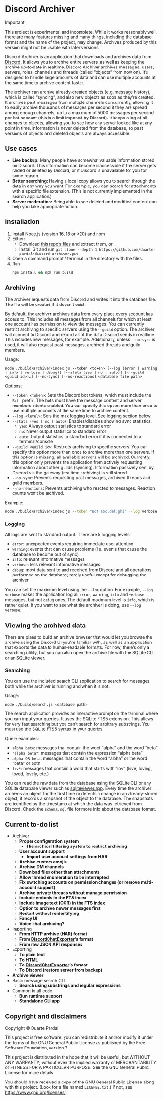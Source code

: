 # Discord Archiver

> [!IMPORTANT]
> This project is experimental and incomplete. While it works reasonably well, there are many features missing and many things, including the database format and the name of the project, may change. Archives produced by this version might not be usable with later versions.

Discord Archiver is an application that downloads and archives data from [Discord](https://discord.com/). It allows you to archive entire servers, as well as keeping the archive up&hyphen;to&hyphen;date in realtime. Discord Archiver archives messages, users, servers, roles, channels and threads (called “objects” from now on). It’s designed to handle large amounts of data and can use multiple accounts at the same time to archive content faster.

The archiver can archive already&hyphen;created objects (e.g. message history), which is called “syncing”, and also new objects as soon as they’re created. It archives past messages from multiple channels concurrently, allowing it to easily archive thousands of messages per second if they are spread among enough channels, up to a maximum of 5000 messages per second per bot account (this is a limit imposed by Discord). It keeps a log of all changes to objects, allowing you to see how any server looked like at any point in time. Information is never deleted from the database, so past versions of objects and deleted objects are always accessible.

## Use cases

- **Live backup:** Many people have somewhat valuable information stored on Discord. This information can become inaccessible if the server gets raided or deleted by Discord, or if Discord is unavailable for you for some reason.
- **Better searching:** Having a local copy allows you to search through the data in any way you want. For example, you can search for attachments with a specific file extension. (This is not currently implemented in the search application.)
- **Server moderation:** Being able to see deleted and modified content can help you take appropriate action.

## Installation

1. Install Node.js (version 16, 18 or ≥20) and npm
2. Either:
   - Download [this repo’s files](https://github.com/duarte-pardal/discord-archiver/archive/refs/heads/main.zip) and extract them, or
   - Install Git and run `git clone --depth 1 https://github.com/duarte-pardal/discord-archiver.git`
3. Open a command prompt / terminal in the directory with the files.
4. Run
   ```sh
   npm install && npm run build
   ```

## Archiving

The archiver requests data from Discord and writes it into the database file. The file will be created if it doesn’t exist.

By default, the archiver archives data from every place every account has access to. This includes all messages from all channels for which at least one account has permission to view the messages. You can currently restrict archiving to specific servers using the `--guild` option. The archiver will connect to Discord and record all of the data Discord sends in realtime. This includes new messages, for example. Additionally, unless `--no-sync` is used, it will also request past messages, archived threads and guild members.

Usage:

```
node ./build/archiver/index.js --token <token> [--log (error | warning | info | verbose | debug)] [--stats (yes | no | auto)] [(--guild <guild id>)…] [--no-sync] [--no-reactions] <database file path>
```

Options:

- `--token <token>`: Sets the Discord bot tokens, which must include the `Bot ` prefix. The bots must have the message content and server members intents enabled. You can specify this option more than once to use multiple accounts at the same time to archive content.
- `--log <level>`: Sets the max logging level. See logging section below.
- `--stats (yes | no | auto)`: Enables/disables showing sync statistics.
  - `yes`: Always output statistics to standard error
  - `no`: Never output statistics to standard error
  - `auto`: Output statistics to standard error if it is connected to a terminal/console
- `--guild <guild id>`: Restricts archiving to specific servers. You can specify this option more than once to archive more than one servers. If this option is missing, all available servers will be archived. Currently, this option only prevents the application from actively requesting information about other guilds (syncing). Information passively sent by Discord via the gateway (realtime archiving) is still stored.
- `--no-sync`: Prevents requesting past messages, archived threads and guild members.
- `--no-reactions`: Prevents archiving who reacted to messages. Reaction counts won’t be archived.

Example:

```sh
node ./build/archiver/index.js --token "Bot abc.def.ghi" --log verbose --guild 175928847299117063 --guild 308994132968210433 archive.dsa
```

### Logging

All logs are sent to standard output. There are 5 logging levels:

- `error`: unexpected events requiring immediate user attention
- `warning`: events that can cause problems (i.e. events that cause the database to become out of sync)
- `info`: relevant informative messages
- `verbose`: less relevant informative messages
- `debug`: most data sent to and received from Discord and all operations performed on the database; rarely useful except for debugging the archiver

You can set the maximum level using the `--log` option. For example, `--log verbose` makes the application log all `error`, `warning`, `info` and `verbose` messages, but not `debug` ones. The default maximum level is `info`, which is rather quiet. If you want to see what the archiver is doing, use `--log verbose`.

## Viewing the archived data

There are plans to build an archive browser that would let you browse the archive using the Discord UI you're familiar with, as well as an application that exports the data to human&hyphen;readable formats. For now, there’s only a searching utility, but you can also open the archive file with the SQLite CLI or an SQLite viewer.

### Searching

You can use the included search CLI application to search for messages both while the archiver is running and when it is not.

Usage:

```sh
node ./build/search.js <database path>
```

The search application provides an interactive prompt on the terminal where you can input your queries. It uses the SQLite FTS5 extension. This allows for very fast searching but you can’t search for arbitrary substrings. You must use the [SQLite FTS5 syntax](https://www.sqlite.org/fts5.html#full_text_query_syntax) in your queries.

Query examples:

- `alpha beta`: messages that contain the word “alpha” and the word “beta”
- `"alpha beta"`: messages that contain the expression “alpha beta”
- `alpha OR beta`: messages that contain the word “alpha” or the word “beta” or both
- `lov*`: messages that contain a word that starts with “lov” (love, loving, loved, lovely, etc.)

You can read the raw data from the database using the SQLite CLI or any SQLite database viewer such as [sqliteviewer.app](https://sqliteviewer.app/). Every time the archiver archives an object for the first time or detects a change in an already-stored object, it records a snapshot of the object to the database. The snapshots are identified by the timestamp at which the data was retrieved from Discord. Check the `schema.sql` file for more info about the database format.

## Current to-do list

- Archiver
  - **Proper configuration system**
    - **Hierarchical filtering system to restrict archiving**
  - **User account support**
    - **Import user account settings from HAR**
  - **Archive custom emojis**
  - **Archive DM channels**
  - **Download files other than attachments**
  - **Allow thread enumeration to be interrupted**
  - **Fix switching accounts on permission changes (or remove multi-account support)**
  - **Archive private threads without manage permission**
  - **Include embeds in the FTS index**
  - **Include image text (OCR) in the FTS index**
  - **Option to archive newer messages first**
  - **Restart without reidentifying**
  - **Fancy UI**
  - **Voice chat archiving?**
- Importing
  - **From HTTP archive (HAR) format**
  - **From [DiscordChatExporter](https://github.com/Tyrrrz/DiscordChatExporter/)’s format**
  - **From raw JSON API responses**
- Exporting
  - **To plain text**
  - **To HTML**
  - **To [DiscordChatExporter](https://github.com/Tyrrrz/DiscordChatExporter/)’s format**
  - **To Discord (restore server from backup)**
- **Archive viewer**
- Basic message search CLI
  - **Search using substrings and regular expressions**
- Common to all code
  - **[Bun](https://bun.sh/) runtime support**
  - **Standalone CLI app**

## Copyright and disclaimers

Copyright © Duarte Pardal

This project is free software: you can redistribute it and/or modify it under the terms of the GNU General Public License as published by the Free Software Foundation, version 3.

This project is distributed in the hope that it will be useful, but WITHOUT ANY WARRANTY; without even the implied warranty of MERCHANTABILITY or FITNESS FOR A PARTICULAR PURPOSE. See the GNU General Public License for more details.

You should have received a copy of the GNU General Public License along with this project. (Look for a file named `LICENSE.txt`.) If not, see <https://www.gnu.org/licenses/>. 
